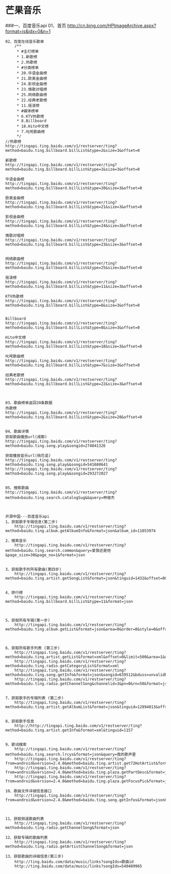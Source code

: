 # 芒果音乐
###一、百度音乐api
	01、首页
		http://cn.bing.com/HPImageArchive.aspx?format=js&idx=0&n=1

	02、百度在线音乐歌单
	    /**
	     * #主打榜单
	     * 1.新歌榜
	     * 2.热歌榜
	     * #分类榜单
	     * 20.华语金曲榜
	     * 21.欧美金曲榜
	     * 24.影视金曲榜
	     * 23.情歌对唱榜
	     * 25.网络歌曲榜
	     * 22.经典老歌榜
	     * 11.摇滚榜
	     * #媒体榜单
	     * 6.KTV热歌榜
	     * 8.Billboard
	     * 18.Hito中文榜
	     * 7.叱咤歌曲榜
	     */
	//热歌榜
	http://tingapi.ting.baidu.com/v1/restserver/ting?method=baidu.ting.billboard.billList&type=2&size=3&offset=0
	
	新歌榜
	http://tingapi.ting.baidu.com/v1/restserver/ting?method=baidu.ting.billboard.billList&type=1&size=3&offset=0

	华语金曲榜
	http://tingapi.ting.baidu.com/v1/restserver/ting?method=baidu.ting.billboard.billList&type=20&size=3&offset=0

	欧美金曲榜
	http://tingapi.ting.baidu.com/v1/restserver/ting?method=baidu.ting.billboard.billList&type=21&size=3&offset=0

	影视金曲榜
	http://tingapi.ting.baidu.com/v1/restserver/ting?method=baidu.ting.billboard.billList&type=24&size=3&offset=0

	情歌对唱榜
	http://tingapi.ting.baidu.com/v1/restserver/ting?method=baidu.ting.billboard.billList&type=23&size=3&offset=0


	网络歌曲榜
	http://tingapi.ting.baidu.com/v1/restserver/ting?method=baidu.ting.billboard.billList&type=25&size=3&offset=0

	摇滚榜
	http://tingapi.ting.baidu.com/v1/restserver/ting?method=baidu.ting.billboard.billList&type=11&size=3&offset=0

	KTV热歌榜
	http://tingapi.ting.baidu.com/v1/restserver/ting?method=baidu.ting.billboard.billList&type=6&size=3&offset=0


	Billboard
	http://tingapi.ting.baidu.com/v1/restserver/ting?method=baidu.ting.billboard.billList&type=8&size=3&offset=0

	Hito中文榜
	http://tingapi.ting.baidu.com/v1/restserver/ting?method=baidu.ting.billboard.billList&type=18&size=3&offset=0

	叱咤歌曲榜
	http://tingapi.ting.baidu.com/v1/restserver/ting?method=baidu.ting.billboard.billList&type=7&size=3&offset=0

	经典老歌榜
	http://tingapi.ting.baidu.com/v1/restserver/ting?method=baidu.ting.billboard.billList&type=22&size=3&offset=0
	


	03、歌曲榜单返回20条数据
	热歌榜
	http://tingapi.ting.baidu.com/v1/restserver/ting?method=baidu.ting.billboard.billList&type=2&size=20&offset=0


	04、歌曲详情
	获取歌曲播放url(成都)
	http://tingapi.ting.baidu.com/v1/restserver/ting?method=baidu.ting.song.play&songid=274841326
	
	获取播放音乐url(桃花诺)
	http://tingapi.ting.baidu.com/v1/restserver/ting?method=baidu.ting.song.play&&songid=541680641
	http://tingapi.ting.baidu.com/v1/restserver/ting?method=baidu.ting.song.play&&songid=293272027


	05、搜索歌曲
	http://tingapi.ting.baidu.com/v1/restserver/ting?method=baidu.ting.search.catalogSug&&query=林俊杰



	开源中国---百度音乐api
	1、获取歌手专辑信息(第二步)
		http://tingapi.ting.baidu.com/v1/restserver/ting?method=baidu.ting.album.getAlbumInfo&format=json&album_id=11053974

	2、搜索音乐
		http://tingapi.ting.baidu.com/v1/restserver/ting?method=baidu.ting.search.common&query=爱我还是他&page_size=30&page_no=1&format=json

	
	3、获取歌手的所有歌曲(第四步)
		http://tingapi.ting.baidu.com/v1/restserver/ting?method=baidu.ting.artist.getSongList&format=json&tinguid=1432&offset=0&limits=30&order=2

	
	4、排行榜
		http://tingapi.ting.baidu.com/v1/restserver/ting?method=baidu.ting.billboard.billList&type=11&format=json


	
	5、获取所有专辑(第一步)
		http://tingapi.ting.baidu.com/v1/restserver/ting?method=baidu.ting.album.getList&format=json&area=0&order=0&style=0&offset=0&limit=10&is_recommend=1

	

	6、获取所有歌手列表 (第三步)
		http://tingapi.ting.baidu.com/v1/restserver/ting?method=baidu.ting.artist.getList&format=xml&offset=0&limit=500&area=1&order=1&sex=3&abc=0
		http://tingapi.ting.baidu.com/v1/restserver/ting?method=baidu.ting.radio.getCategoryList&format=xml
		http://tingapi.ting.baidu.com/v1/restserver/ting?method=baidu.ting.song.getInfo&format=json&songid=639512&bduss=unvalidbduss
		http://tingapi.ting.baidu.com/v1/restserver/ting?method=baidu.ting.radio.getChannelSong&channelid=3&pn=0&rn=50&format=json&key=34737226

	
	7、获取歌手的专辑列表 (第二步)
		http://tingapi.ting.baidu.com/v1/restserver/ting?method=baidu.ting.artist.getAlbumList&format=json&tinguid=12894013&offset=0&limits=10&order=1


	8、获取歌手信息
		http://http://tingapi.ting.baidu.com/v1/restserver/ting?method=baidu.ting.artist.getInfo&format=xml&tinguid=1157

	
	9、歌词搜索 
		http://tingapi.ting.baidu.com/v1/restserver/ting?method=baidu.ting.search.lrcys&format=json&query=我的歌声里
		http://tingapi.ting.baidu.com/v1/restserver/ting?from=android&version=2.4.0&method=baidu.ting.artist.get72HotArtist&format=json&order=1&offset=0&limit=50
		http://tingapi.ting.baidu.com/v1/restserver/ting?from=android&version=2.4.0&method=baidu.ting.plaza.getPartDesc&format=json
		http://tingapi.ting.baidu.com/v1/restserver/ting?from=android&version=2.4.0&method=baidu.ting.plaza.getFocusPic&format=json&limit=111

	10、歌曲文件详细信息接口
		http://tingapi.ting.baidu.com/v1/restserver/ting?from=android&version=2.4.0&method=baidu.ting.song.getInfos&format=json&songid=354387&ts=1354960702678&e=pOwOqqTY0fS5jmtSdOJBh4XW4rQHDI7EhrJgILD3Z%2FQ%3D&nw=1&bduss=

	

	11、获取频道歌曲列表
		http://tingapi.ting.baidu.com/v1/restserver/ting?method=baidu.ting.radio.getChannelSong&format=json

	12、获取专辑的歌曲列表 
		http://tingapi.ting.baidu.com/v1/restserver/ting?method=baidu.ting.radio.getArtistChannelSong&format=json

	13、获取歌曲的详细信息(第三步)
		http://ting.baidu.com/data/music/links?songIds=歌曲id
		http://ting.baidu.com/data/music/links?songIds=540489965
